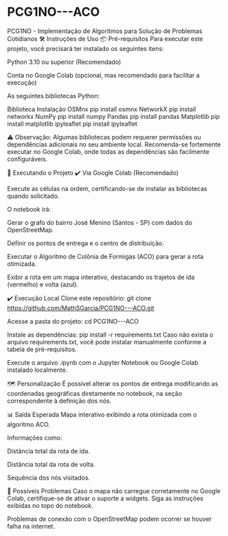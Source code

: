 # PCG1NO---ACO
PCG1NO - Implementação de Algoritmos para Solução de Problemas Cotidianos
🛠️ Instruções de Uso
📦 Pré-requisitos
Para executar este projeto, você precisará ter instalado os seguintes itens:

Python 3.10 ou superior (Recomendado)

Conta no Google Colab (opcional, mas recomendado para facilitar a execução)

As seguintes bibliotecas Python:

Biblioteca  	Instalação
OSMnx         pip install osmnx
NetworkX	    pip install networkx
NumPy	        pip install numpy
Pandas	      pip install pandas
Matplotlib  	pip install matplotlib
ipyleaflet  	pip install ipyleaflet

⚠️ Observação: Algumas bibliotecas podem requerer permissões ou dependências adicionais no seu ambiente local. Recomenda-se fortemente executar no Google Colab, onde todas as dependências são facilmente configuráveis.

🚀 Executando o Projeto
✔️ Via Google Colab (Recomendado)

Execute as células na ordem, certificando-se de instalar as bibliotecas quando solicitado.

O notebook irá:

Gerar o grafo do bairro José Menino (Santos - SP) com dados do OpenStreetMap.

Definir os pontos de entrega e o centro de distribuição.

Executar o Algoritmo de Colônia de Formigas (ACO) para gerar a rota otimizada.

Exibir a rota em um mapa interativo, destacando os trajetos de ida (vermelho) e volta (azul).

✔️ Execução Local
Clone este repositório:
git clone https://github.com/MathSGarcia/PCG1NO---ACO.git

Acesse a pasta do projeto:
cd PCG1NO---ACO

Instale as dependências:
pip install -r requirements.txt
Caso não exista o arquivo requirements.txt, você pode instalar manualmente conforme a tabela de pré-requisitos.

Execute o arquivo .ipynb com o Jupyter Notebook ou Google Colab instalado localmente.

🗺️ Personalização
É possível alterar os pontos de entrega modificando as coordenadas geográficas diretamente no notebook, na seção correspondente à definição dos nós.

📊 Saída Esperada
Mapa interativo exibindo a rota otimizada com o algoritmo ACO.

Informações como:

Distância total da rota de ida.

Distância total da rota de volta.

Sequência dos nós visitados.

🐞 Possíveis Problemas
Caso o mapa não carregue corretamente no Google Colab, certifique-se de ativar o suporte a widgets. Siga as instruções exibidas no topo do notebook.

Problemas de conexão com o OpenStreetMap podem ocorrer se houver falha na internet.
